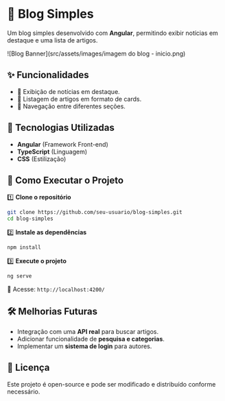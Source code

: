 # 📖 Blog Simples

Um blog simples desenvolvido com **Angular**, permitindo exibir notícias em destaque e uma lista de artigos.

![Blog Banner](src/assets/images/imagem do blog - inicio.png)

## ✨ Funcionalidades

- 📌 Exibição de notícias em destaque.
- 📰 Listagem de artigos em formato de cards.
- 🔄 Navegação entre diferentes seções.

## 🚀 Tecnologias Utilizadas

- **Angular** (Framework Front-end)
- **TypeScript** (Linguagem)
- **CSS** (Estilização)  

## 🔧 Como Executar o Projeto

1️⃣ **Clone o repositório**
```sh
git clone https://github.com/seu-usuario/blog-simples.git
cd blog-simples
```

2️⃣ **Instale as dependências**
```sh
npm install
```

3️⃣ **Execute o projeto**
```sh
ng serve
```
📌 Acesse: `http://localhost:4200/`

## 🛠️ Melhorias Futuras

- Integração com uma **API real** para buscar artigos.
- Adicionar funcionalidade de **pesquisa e categorias**.
- Implementar um **sistema de login** para autores.

## 📜 Licença

Este projeto é open-source e pode ser modificado e distribuído conforme necessário.
